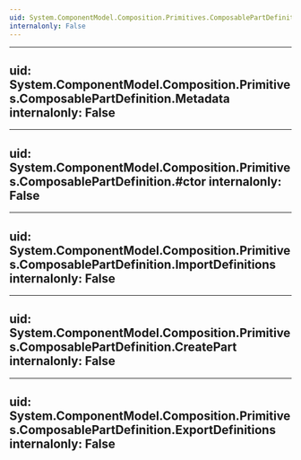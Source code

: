 ```yaml
---
uid: System.ComponentModel.Composition.Primitives.ComposablePartDefinition
internalonly: False
---
```


---
uid: System.ComponentModel.Composition.Primitives.ComposablePartDefinition.Metadata
internalonly: False
---

---
uid: System.ComponentModel.Composition.Primitives.ComposablePartDefinition.#ctor
internalonly: False
---

---
uid: System.ComponentModel.Composition.Primitives.ComposablePartDefinition.ImportDefinitions
internalonly: False
---

---
uid: System.ComponentModel.Composition.Primitives.ComposablePartDefinition.CreatePart
internalonly: False
---

---
uid: System.ComponentModel.Composition.Primitives.ComposablePartDefinition.ExportDefinitions
internalonly: False
---
